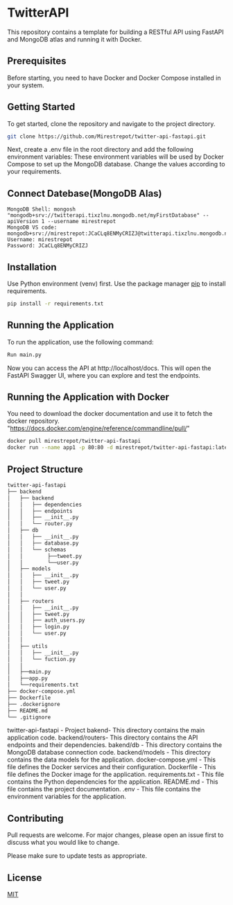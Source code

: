 # TwitterAPI

This repository contains a template for building a RESTful API using FastAPI and MongoDB atlas and running it with Docker.


## Prerequisites
Before starting, you need to have Docker and Docker Compose installed in your system.

## Getting Started

To get started, clone the repository and navigate to the project directory.

```bash
git clone https://github.com/Mirestrepot/twitter-api-fastapi.git


```
Next, create a .env file in the root directory and add the following environment variables:
These environment variables will be used by Docker Compose to set up the MongoDB database. Change the values according to your requirements.

## Connect Datebase(MongoDB Alas)
```
MongoDB Shell: mongosh "mongodb+srv://twitterapi.tixzlnu.mongodb.net/myFirstDatabase" --apiVersion 1 --username mirestrepot
MongoDB VS code: mongodb+srv://mirestrepot:JCaCLq8ENMyCRIZJ@twitterapi.tixzlnu.mongodb.net/test
Username: mirestrepot
Password: JCaCLq8ENMyCRIZJ

```
## Installation
Use Python environment (venv) first.
Use the package manager [pip](https://pip.pypa.io/en/stable/) to install requirements.

```bash
pip install -r requirements.txt 

```
## Running the Application
To run the application, use the following command:

```bash
Run main.py
```
Now you can access the API at http://localhost/docs. This will open the FastAPI Swagger UI, where you can explore and test the endpoints.
## Running the Application with Docker
You need to download the docker documentation and use it to fetch the docker repository. "https://docs.docker.com/engine/reference/commandline/pull/"
```bash
docker pull mirestrepot/twitter-api-fastapi
docker run --name app1 -p 80:80 -d mirestrepot/twitter-api-fastapi:latest
```
## Project Structure
```bash
twitter-api-fastapi
├── backend
│   ├── backend
│   │   ├── dependencies
│   │   ├── endpoints
│   │   ├── __init__.py
│   │   └── router.py
│   ├── db
│   │   ├── __init__.py
│   │   ├── database.py
│   │   └── schemas
│   │        ├──tweet.py
│   │        └──user.py
│   ├── models
│   │   ├── __init__.py
│   │   ├── tweet.py
│   │   └── user.py
│   │    
│   ├── routers
│   │   ├── __init__.py
│   │   ├── tweet.py
│   │   ├── auth_users.py
│   │   ├── login.py
│   │   └── user.py
│   │
│   ├── utils
│   │   ├── __init__.py
│   │   └── fuction.py 
│   │
│   ├──main.py
│   ├──app.py
│   └──requirements.txt
├── docker-compose.yml
├── Dockerfile
├── .dockerignore
├── README.md
└── .gitignore

```
twitter-api-fastapi - Project
bakend- This directory contains the main application code.
backend/routers- This directory contains the API endpoints and their dependencies.
bakend/db - This directory contains the MongoDB database connection code.
backend/models - This directory contains the data models for the application.
docker-compose.yml - This file defines the Docker services and their configuration.
Dockerfile - This file defines the Docker image for the application.
requirements.txt - This file contains the Python dependencies for the application.
README.md - This file contains the project documentation.
.env - This file contains the environment variables for the application.


## Contributing

Pull requests are welcome. For major changes, please open an issue first
to discuss what you would like to change.

Please make sure to update tests as appropriate.

## License

[MIT](https://choosealicense.com/licenses/mit/)
